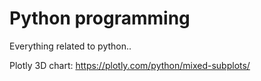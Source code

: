 # Python programming
 
Everything related to python.. 


Plotly 3D chart: https://plotly.com/python/mixed-subplots/


